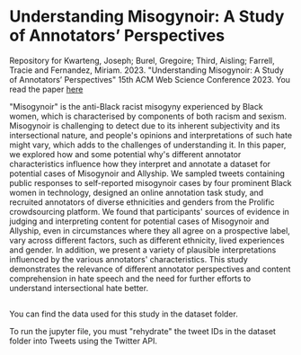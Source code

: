 # Understanding Misogynoir: A Study of Annotators’ Perspectives

Repository for Kwarteng, Joseph; Burel, Gregoire; Third, Aisling; Farrell, Tracie and Fernandez, Miriam. 2023. "Understanding Misogynoir: A Study of Annotators’ Perspectives" 15th ACM Web Science Conference 2023. You read the paper [here](https://dl.acm.org/doi/10.1145/3487351.3488342)

"Misogynoir" is the anti-Black racist misogyny experienced by Black women, which is characterised by components of both racism and sexism. Misogynoir is challenging to detect due to its inherent subjectivity and its intersectional nature, and people's opinions and interpretations of such hate might vary, which adds to the challenges of understanding it. In this paper, we explored how and some potential why's different annotator characteristics influence how they interpret and annotate a dataset for potential cases of Misogynoir and Allyship. We sampled tweets containing public responses to self-reported misogynoir cases by four prominent Black women in technology, designed an online annotation task study, and recruited annotators of diverse ethnicities and genders from the Prolific crowdsourcing platform.
We found that participants' sources of evidence in judging and interpreting content for potential cases of Misogynoir and Allyship, even in circumstances where they all agree on a prospective label, vary across different factors, such as different ethnicity, lived experiences and gender. In addition, we present a variety of plausible interpretations influenced by the various annotators' characteristics. This study demonstrates the relevance of different annotator perspectives and content comprehension in hate speech and the need for further efforts to understand intersectional hate better.  

## 

You can find the data used for this study in the dataset folder.

To run the jupyter file, you must "rehydrate" the tweet IDs in the dataset folder into Tweets using the Twitter API.

<!-- WARNING: The data contain content that is racist, sexist and offensive in many other ways. -->



